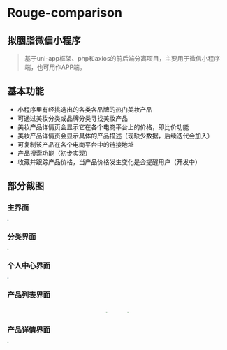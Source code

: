 # Rouge-comparison

## 拟胭脂微信小程序

> 基于uni-app框架、php和axios的前后端分离项目，主要用于微信小程序端，也可用作APP端。

## 基本功能

- 小程序里有经挑选出的各类各品牌的热门美妆产品
- 可通过美妆分类或品牌分类寻找美妆产品
- 美妆产品详情页会显示它在各个电商平台上的价格，即比价功能
- 美妆产品详情页会显示具体的产品描述（现缺少数据，后续迭代会加入）
- 可复制该产品在各个电商平台中的链接地址
- 产品搜索功能（初步实现）
- 收藏并跟踪产品价格，当产品价格发生变化是会提醒用户（开发中）

## 部分截图

###	主界面

<img src="https://www.xiaoqw.online/nyz/img/Preview/home.png" style="zoom: 20%;" />

###	分类界面

<img src="https://www.xiaoqw.online/nyz/img/Preview/class.png" style="zoom: 20%;" />

###	个人中心界面

<img src="https://www.xiaoqw.online/nyz/img/Preview/user.png" style="zoom: 20%;" />

###	产品列表界面

<figure class="half" style="text-align: center;">
    <img src="https://www.xiaoqw.online/nyz/img/Preview/list1.png" style="zoom: 20%; margin-right: 10%" />
    <img src="https://www.xiaoqw.online/nyz/img/Preview/list2.png" style="zoom: 20%;" />
</figure>

###	产品详情界面

<img src="https://www.xiaoqw.online/nyz/img/Preview/good.png" style="zoom: 20%;" />

